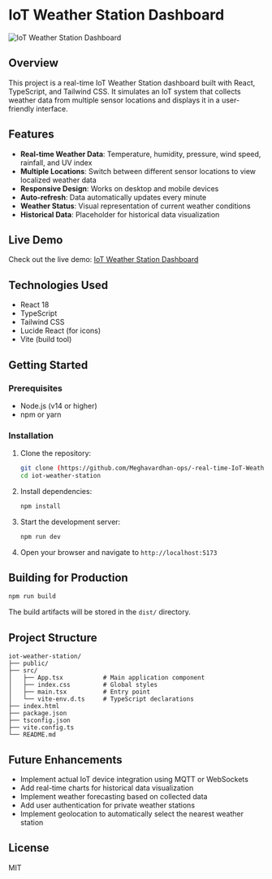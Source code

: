 # IoT Weather Station Dashboard

![IoT Weather Station Dashboard](https://images.unsplash.com/photo-1504608524841-42fe6f032b4b?ixlib=rb-4.0.3&ixid=M3wxMjA3fDB8MHxwaG90by1wYWdlfHx8fGVufDB8fHx8fA%3D%3D&auto=format&fit=crop&w=1200&q=80)

## Overview

This project is a real-time IoT Weather Station dashboard built with React, TypeScript, and Tailwind CSS. It simulates an IoT system that collects weather data from multiple sensor locations and displays it in a user-friendly interface.

## Features

- **Real-time Weather Data**: Temperature, humidity, pressure, wind speed, rainfall, and UV index
- **Multiple Locations**: Switch between different sensor locations to view localized weather data
- **Responsive Design**: Works on desktop and mobile devices
- **Auto-refresh**: Data automatically updates every minute
- **Weather Status**: Visual representation of current weather conditions
- **Historical Data**: Placeholder for historical data visualization

## Live Demo

Check out the live demo: [IoT Weather Station Dashboard](https://graceful-torte-90608e.netlify.app)

## Technologies Used

- React 18
- TypeScript
- Tailwind CSS
- Lucide React (for icons)
- Vite (build tool)

## Getting Started

### Prerequisites

- Node.js (v14 or higher)
- npm or yarn

### Installation

1. Clone the repository:
   ```bash
   git clone (https://github.com/Meghavardhan-ops/-real-time-IoT-Weather-Station.git)
   cd iot-weather-station
   ```

2. Install dependencies:
   ```bash
   npm install
   ```

3. Start the development server:
   ```bash
   npm run dev
   ```

4. Open your browser and navigate to `http://localhost:5173`

## Building for Production

```bash
npm run build
```

The build artifacts will be stored in the `dist/` directory.

## Project Structure

```
iot-weather-station/
├── public/
├── src/
│   ├── App.tsx           # Main application component
│   ├── index.css         # Global styles
│   ├── main.tsx          # Entry point
│   └── vite-env.d.ts     # TypeScript declarations
├── index.html
├── package.json
├── tsconfig.json
├── vite.config.ts
└── README.md
```

## Future Enhancements

- Implement actual IoT device integration using MQTT or WebSockets
- Add real-time charts for historical data visualization
- Implement weather forecasting based on collected data
- Add user authentication for private weather stations
- Implement geolocation to automatically select the nearest weather station

## License

MIT
